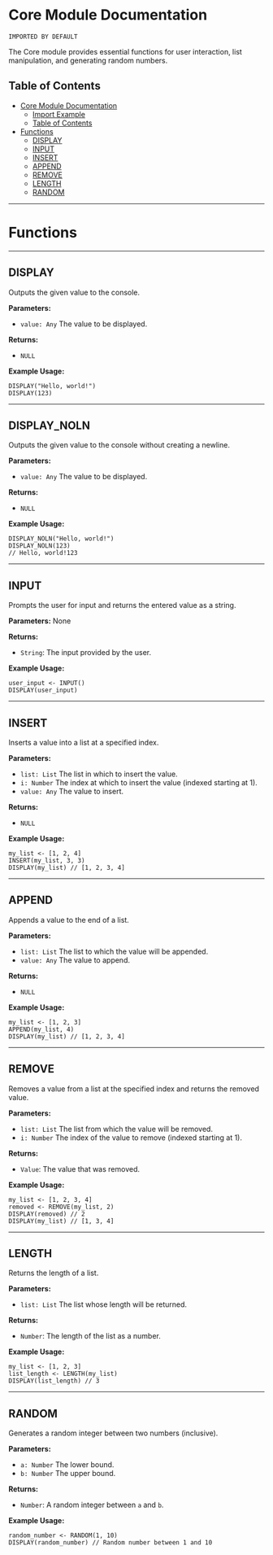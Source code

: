 # Core Module Documentation

```ap
IMPORTED BY DEFAULT
```

The Core module provides essential functions for user interaction, list manipulation, and generating random numbers.

## Table of Contents

- [Core Module Documentation](#core-module-documentation)
    - [Import Example](#import-example)
  - [Table of Contents](#table-of-contents)
- [Functions](#functions)
  - [DISPLAY](#display)
  - [INPUT](#input)
  - [INSERT](#insert)
  - [APPEND](#append)
  - [REMOVE](#remove)
  - [LENGTH](#length)
  - [RANDOM](#random)

---

# Functions

---


## DISPLAY

Outputs the given value to the console.

**Parameters:**  
- `value: Any` The value to be displayed.

**Returns:**  
- `NULL`

**Example Usage:**
```ap
DISPLAY("Hello, world!")
DISPLAY(123)
```

---

## DISPLAY_NOLN

Outputs the given value to the console without creating a newline.

**Parameters:**  
- `value: Any` The value to be displayed.

**Returns:**  
- `NULL`

**Example Usage:**
```ap
DISPLAY_NOLN("Hello, world!")
DISPLAY_NOLN(123)
// Hello, world!123
```

---

## INPUT

Prompts the user for input and returns the entered value as a string.

**Parameters:**  None

**Returns:**  
- `String`: The input provided by the user.

**Example Usage:**
```ap
user_input <- INPUT()
DISPLAY(user_input)
```

---

## INSERT

Inserts a value into a list at a specified index.

**Parameters:**  
- `list: List` The list in which to insert the value.
- `i: Number` The index at which to insert the value (indexed starting at 1).
- `value: Any` The value to insert.

**Returns:**  
- `NULL`

**Example Usage:**
```ap
my_list <- [1, 2, 4]
INSERT(my_list, 3, 3)
DISPLAY(my_list) // [1, 2, 3, 4]
```

---

## APPEND

Appends a value to the end of a list.

**Parameters:**  
- `list: List` The list to which the value will be appended.
- `value: Any` The value to append.

**Returns:**  
- `NULL`

**Example Usage:**
```ap
my_list <- [1, 2, 3]
APPEND(my_list, 4)
DISPLAY(my_list) // [1, 2, 3, 4]
```

---

## REMOVE

Removes a value from a list at the specified index and returns the removed value.

**Parameters:**  
- `list: List` The list from which the value will be removed.
- `i: Number` The index of the value to remove (indexed starting at 1).

**Returns:**  
- `Value`: The value that was removed.

**Example Usage:**
```ap
my_list <- [1, 2, 3, 4]
removed <- REMOVE(my_list, 2)
DISPLAY(removed) // 2
DISPLAY(my_list) // [1, 3, 4]
```

---

## LENGTH

Returns the length of a list.

**Parameters:**  
- `list: List` The list whose length will be returned.

**Returns:**  
- `Number`: The length of the list as a number.

**Example Usage:**
```ap
my_list <- [1, 2, 3]
list_length <- LENGTH(my_list)
DISPLAY(list_length) // 3
```

---

## RANDOM

Generates a random integer between two numbers (inclusive).

**Parameters:**  
- `a: Number` The lower bound.
- `b: Number` The upper bound.

**Returns:**  
- `Number`: A random integer between `a` and `b`.

**Example Usage:**
```ap
random_number <- RANDOM(1, 10)
DISPLAY(random_number) // Random number between 1 and 10
```